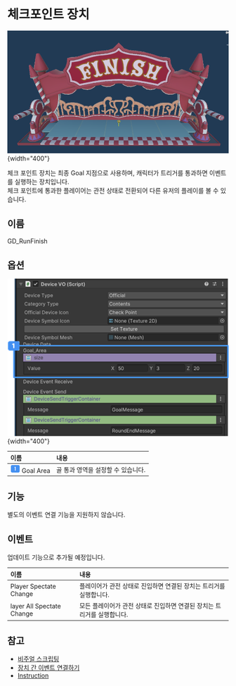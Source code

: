 # 체크포인트 장치

![](media/images/RunFinish-Device.png) {width="400"}

체크 포인트 장치는 최종 Goal 지점으로 사용하며, 캐릭터가 트리거를 통과하면 이벤트를 실행하는 장치입니다.  
체크 포인트에 통과한 플레이어는 관전 상태로 전환되어 다른 유저의 플레이를 볼 수 있습니다.


## 이름

GD_RunFinish


## 옵션

![](media/images/RunFinish-Device-Inspector.png) {width="400"}

| **이름**                                               | **내용**                |
|:-----------------------------------------------------|:----------------------|
| ![](../../../media/image/guidenum_01.png) Goal Area  | 골 통과 영역을 설정할 수 있습니다.  |


## 기능

별도의 이벤트 연결 기능을 지원하지 않습니다.


## 이벤트

업데이트 기능으로 추가될 예정입니다.  

| **이름**                     | **내용**                                    |
|:---------------------------|:------------------------------------------|
| Player Spectate Change     | 플레이어가 관전 상태로 진입하면 연결된 장치는 트리거를 실행합니다.     |
| layer All Spectate Change  | 모든 플레이어가 관전 상태로 진입하면 연결된 장치는 트리거를 실행합니다.  |


## 참고

- [비주얼 스크립팅](Visual-Scripting.md)
- [장치 간 이벤트 연결하기](Connect-Event-Between-Devices.md)
- [Instruction](Instruction.md)